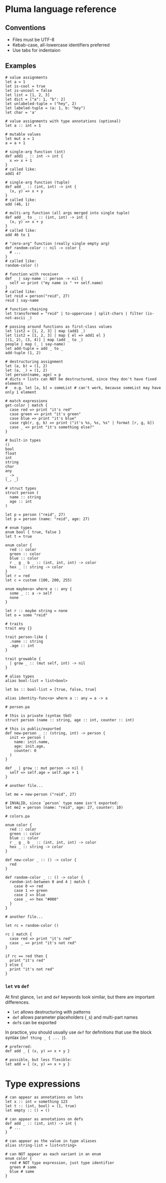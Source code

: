 # Pluma language reference

## Conventions

- Files must be UTF-8
- Kebab-case, all-lowercase identifiers preferred
- Use tabs for indentaion

## Examples

```pluma
# value assignments
let a = 1
let is-cool = true
let is-uncool = false
let list = [1, 2, 3]
let dict = ["a": 1, "b": 2]
let unlabeled-tuple = ("hey", 2)
let labeled-tuple = (a: 1, b: "hey")
let char = 'a'
```

```pluma
# value assignments with type annotations (optional)
let a :: int = 1
```

```pluma
# mutable values
let mut a = 1
a = a + 1
```

```pluma
# single-arg function (int)
def add1 _ :: int -> int {
  x => x + 1
}
# called like:
add1 47
```

```pluma
# single-arg function (tuple)
def add _ :: (int, int) -> int {
  (x, y) => x + y
}
# called like:
add (46, 1)
```

```pluma
# multi-arg function (all args merged into single tuple)
def add _ to _ :: (int, int) -> int {
  (x, y) => x + y
}
# called like:
add 46 to 1
```

```pluma
# "zero-arg" function (really single empty arg)
def random-color :: nil -> color {
  # ...
}
# called like:
random-color ()
```

```pluma
# function with receiver
def _ | say-name :: person -> nil {
  self => print ("my name is " ++ self.name)
}
# called like:
let reid = person("reid", 27)
reid | say-name
```

```pluma
# function chaining
let transformed = "reid" | to-uppercase | split-chars | filter (is-not-ascii _)
```

```pluma
# passing around functions as first-class values
let list2 = [1, 2, 3] | map (add1 _)
let list2 = [1, 2, 3] | map { el => add1 el }
[(1, 2), (3, 4)] | map (add _ to _)
people | map (_ | say-name)
let add-tuple = add _ to _
add-tuple (1, 2)
```

```pluma
# destructuring assignment
let (a, b) = (1, 2)
let (a, _) = (1, 2)
let person(name, age) = p
# dicts + lists can NOT be destructured, since they don't have fixed elements
#   e.g. let [a, b] = someList # can't work, because someList may have only 1 element
```

```pluma
# match expressions
get-color | match {
  case red => print "it's red"
  case green => print "it's green"
  case blue => print "it's blue"
  case rgb(r, g, b) => print ("it's %s, %s, %s" | format [r, g, b])
  case _ => print "it's something else?"
}
```

```pluma
# built-in types
()
bool
float
int
string
char
any
_ -> _
(_, _)
```

```pluma
# struct types
struct person (
  name :: string
  age :: int
)

let p = person ("reid", 27)
let p = person (name: "reid", age: 27)
```

```pluma
# enum types
enum bool { true, false }
let t = true

enum color {
  red :: color
  green :: color
  blue :: color
  r _ g _ b _ :: (int, int, int) -> color
  hex _ :: string -> color
}
let r = red
let c = custom (100, 200, 255)

enum maybe<a> where a :: any {
  some _ :: a -> self
  none
}

let r :: maybe string = none
let o = some "reid"
```

```pluma
# traits
trait any {}

trait person-like {
  .name :: string
  .age :: int
}

trait growable {
  | grow _ :: (mut self, int) -> nil
}
```

```pluma
# alias types
alias bool-list = list<bool>

let bs :: bool-list = [true, false, true]

alias identity-func<a> where a :: any = a -> a
```

```pluma
# person.pa

# this is private (syntax tbd)
struct person (name :: string, age :: int, counter :: int)

# this is public/exported
def new-person _ :: (string, int) -> person {
  init => person (
    name: init.name,
    age: init.age,
    counter: 0
  )
}

def _ | grow :: mut person -> nil {
  self => self.age = self.age + 1
}

# another file...

let me = new-person ("reid", 27)

# INVALID, since `person` type name isn't exported:
let me2 = person (name: "reid", age: 27, counter: 10)
```

```pluma
# colors.pa

enum color {
  red :: color
  green :: color
  blue :: color
  r _ g _ b _ :: (int, int, int) -> color
  hex _ :: string -> color
}

def new-color _ :: () -> color {
  red
}

def random-color _ :: () -> color {
  random-int-between 0 and 4 | match {
    case 0 => red
    case 1 => green
    case 2 => blue
    case _ => hex "#000"
  }
}

# another file...

let rc = random-color ()

rc | match {
  case red => print "it's red"
  case _ => print "it's not red"
}

if rc == red then {
  print "it's red"
} else {
  print "it's not red"
}
```

### `let` vs `def`

At first glance, `let` and `def` keywords look similar, but there are important differences.

- `let` allows destructuring with patterns
- `def` allows parameter placeholders (`_`s) and multi-part names
- `def`s can be exported

In practice, you should usually use `def` for definitions that use the block syntax (`def thing _ { ... }`).

```pluma
# preferred:
def add _ { (x, y) => x + y }

# possible, but less flexible:
let add = { (x, y) => x + y }
```

# Type expressions

```pluma
# can appear as annotations on lets
let x :: int = something 123
let t :: (int, bool) = (1, true)
let empty :: () = ()

# can appear as annotations on defs
def add _ :: (int, int) -> int {
  # ...
}

# can appear as the value in type aliases
alias string-list = list<string>

# can NOT appear as each variant in an enum
enum color {
  red # NOT type expression, just type identifier
  green # same
  blue # same
}
```
